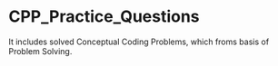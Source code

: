 # CPP_Practice_Questions
It includes solved Conceptual Coding Problems, which froms basis of Problem Solving.
